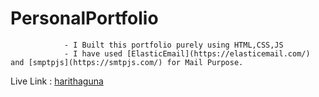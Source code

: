 # PersonalPortfolio
                - I Built this portfolio purely using HTML,CSS,JS 
                - I have used [ElasticEmail](https://elasticemail.com/) and [smptpjs](https://smtpjs.com/) for Mail Purpose.
Live Link :  [harithaguna](https://harithaguna.github.io/PersonalPortfolio/)
                 
